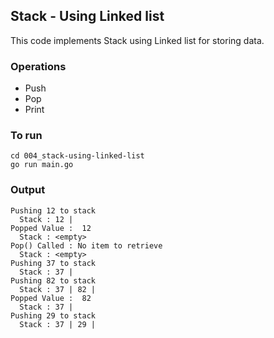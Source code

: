 ## Stack - Using Linked list

This code implements Stack using Linked list for storing data.


### Operations
- Push
- Pop
- Print


### To run 
```
cd 004_stack-using-linked-list
go run main.go
```

### Output
```
Pushing 12 to stack
  Stack : 12 | 
Popped Value :  12
  Stack : <empty>
Pop() Called : No item to retrieve
  Stack : <empty>
Pushing 37 to stack
  Stack : 37 | 
Pushing 82 to stack
  Stack : 37 | 82 | 
Popped Value :  82
  Stack : 37 | 
Pushing 29 to stack
  Stack : 37 | 29 |
```